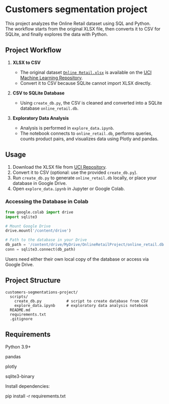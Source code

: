 # Сustomers segmentation project

This project analyzes the Online Retail dataset using SQL and Python.  
The workflow starts from the original XLSX file, then converts it to CSV for SQLite, and finally explores the data with Python.

## Project Workflow

1. **XLSX to CSV**  
   - The original dataset [`Online Retail.xlsx`](https://archive.ics.uci.edu/dataset/352/online+retail) is available on the [UCI Machine Learning Repository](https://archive.ics.uci.edu/dataset/352/online+retail).  
   - Convert it to CSV because SQLite cannot import XLSX directly.

2. **CSV to SQLite Database**  
   - Using `create_db.py`, the CSV is cleaned and converted into a SQLite database `online_retail.db`.

3. **Exploratory Data Analysis**  
   - Analysis is performed in `explore_data.ipynb`.  
   - The notebook connects to `online_retail.db`, performs queries, counts product pairs, and visualizes data using Plotly and pandas.

## Usage

1. Download the XLSX file from [UCI Repository](https://archive.ics.uci.edu/dataset/352/online+retail).  
2. Convert it to CSV (optional: use the provided `create_db.py`).  
3. Run `create_db.py` to generate `online_retail.db` locally, or place your database in Google Drive.  
4. Open `explore_data.ipynb` in Jupyter or Google Colab.

### Accessing the Database in Colab

```python
from google.colab import drive
import sqlite3

# Mount Google Drive
drive.mount('/content/drive')

# Path to the database in your Drive
db_path = '/content/drive/MyDrive/OnlineRetailProject/online_retail.db'
conn = sqlite3.connect(db_path)
```
Users need either their own local copy of the database or access via Google Drive.

## Project Structure

```text
customers-segmentations-project/
  scripts/
    create_db.py           # script to create database from CSV
    explore_data.ipynb     # exploratory data analysis notebook
  README.md
  requirements.txt
  .gitignore
```
## Requirements

Python 3.9+

pandas

plotly

sqlite3-binary

Install dependencies:

pip install -r requirements.txt



